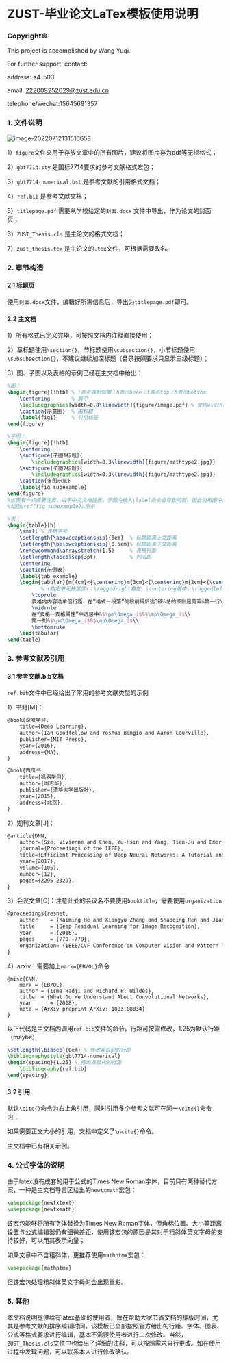 # ZUST-毕业论文LaTex模板使用说明

### Copyright©

This project is accomplished by Wang Yuqi.

For further support, contact:

address: a4-503

email: 222009252029@zust.edu.cn

telephone/wechat:15645691357

### 1. 文件说明

![image-20220712131516658](C:\Users\14453\AppData\Roaming\Typora\typora-user-images\image-20220712131516658.png)

1）`figure`文件夹用于存放文章中的所有图片，建议将图片存为pdf等无损格式；

2）`gbt7714.sty` 是国标7714要求的参考文献格式宏包；

3）`gbt7714-numerical.bst` 是参考文献的引用格式文档；

4）`ref.bib` 是参考文献文档；

5）`titlepage.pdf` 需要从学校给定的`封面.docx` 文件中导出，作为论文的封面页；

6）`ZUST_Thesis.cls` 是主论文的格式文档；

7）`zust_thesis.tex` 是主论文的`.tex`文件，可根据需要改名。

### 2. 章节构造

#### 2.1 标题页

使用`封面.docx`文件，编辑好所需信息后，导出为`titlepage.pdf`即可。

#### 2.2 主文档

1）所有格式已定义完毕，可按照文档内注释直接使用；

2）章标题使用`\section{}`，节标题使用`\subsection{}`，小节标题使用`\subsubsection{}`，不建议继续加深标题（目录按照要求只显示三级标题）；

3）图、子图以及表格的示例已经在主文档中给出：

```latex
%图：
\begin{figure}[!htb] % !表示强制位置；h表示here；t表示top；b表示bottom
	\centering       % 居中
	\includegraphics[width=0.8\linewidth]{figure/image.pdf} % 使用width调节图片宽度，0.8\linewidth表示图片为0.8倍行宽；图片路径为figure/图片
	\caption{示意图}  % 图标题
	\label{fig1}	 % 引用标签
\end{figure}
```

```latex
%子图：
\begin{figure}[!htb]
	\centering
	\subfigure[子图1标题]{
		\includegraphics[width=0.3\linewidth]{figure/mathtype2.jpg}}
	\subfigure[子图2标题]{
		\includegraphics[width=0.3\linewidth]{figure/mathtype2.jpg}}
	\caption{多图示意}
	\label{fig_subexample}
\end{figure}
%这里有一点需要注意，由于中文文档性质，子图内插入\label命令会导致问题，因此引用图中的某一个子图时，无法精确引用到具体的子图，需要手动补充，例如：
%如图\ref{fig_subexample}a所示
```

```latex
%表：
\begin{table}[h]
	\small % 表格字号
	\setlength{\abovecaptionskip}{0em}  % 标题距离上文距离
	\setlength{\belowcaptionskip}{0.5em}% 标题距离下文距离
	\renewcommand\arraystretch{1.5}     % 表格行距
	\setlength\tabcolsep{3pt}           % 列间距
	\centering
	\caption{示例表}
	\label{tab_example}
	\begin{tabular}{m{4cm}<{\centering}m{3cm}<{\centering}m{2cm}<{\centering}} 
	       % ↑指定单元格宽度↑；\raggedright靠左，\centering居中，\raggedleft靠右
		\toprule
		表格内内容选单倍行距，在“格式－段落”的段前段后选3磅&总的原则是美观&第一行\\
		\midrule
		在“表格－表格属性”中选居中&$\pm\Omega_i$&$\mp\Omega_i$\\
		第一列&$\pm\Omega_i$&$\mp\Omega_i$\\
		\bottomrule
	\end{tabular}
\end{table}
```

### 3. 参考文献及引用

#### 3.1 参考文献.bib文档

`ref.bib`文件中已经给出了常用的参考文献类型的示例

1）书籍[M]：

```latex
@book{深度学习,
	title={Deep Learning},
	author={Ian Goodfellow and Yoshua Bengio and Aaron Courville},
	publisher={MIT Press},
	year={2016},
	address={MA},
}

@book{西瓜书,
	title={机器学习},
	author={周志华},
	publisher={清华大学出版社},
	year={2015},
	address={北京},
}
```

2）期刊文章[J]：

```latex
@article{DNN,
	author={Sze, Vivienne and Chen, Yu-Hsin and Yang, Tien-Ju and Emer, Joel S.},
	journal={Proceedings of the IEEE}, 
	title={Efficient Processing of Deep Neural Networks: A Tutorial and Survey}, 
	year={2017},
	volume={105},
	number={12},
	pages={2295-2329},
}
```

3）会议文章[C]：注意此处的会议名不要使用`booktitle`，需要使用`organization`

```latex
@proceedings{resnet,
	author    = {Kaiming He and Xiangyu Zhang and Shaoqing Ren and Jian Sun},
	title     = {Deep Residual Learning for Image Recognition},
	year      = {2016},
	pages     = {770--778},
	organization= {IEEE/CVF Conference on Computer Vision and Pattern Recognition}
}
```

4）arxiv：需要加上`mark={EB/OL}`命令

```
@misc{CNN,
	mark = {EB/OL}, 
	author = {Isma Hadji and Richard P. Wildes},
	title  = {What Do We Understand About Convolutional Networks},
	year      = {2018},
	note = {ArXiv preprint ArXiv: 1803.08834}
}
```

以下代码是主文档内调用`ref.bib`文件的命令，行距可按需修改，1.25为默认行距（maybe）

```latex
\setlength{\bibsep}{0em} % 修改条目间的行距
\bibliographystyle{gbt7714-numerical}
\begin{spacing}{1.25} % 修改条目内的行距
	\bibliography{ref.bib}
\end{spacing}
```

#### 3.2 引用

默认`\cite{}`命令为右上角引用，同时引用多个参考文献可在同一`\cite{}`命令内；

如果需要正文大小的引用，文档中定义了`\ncite{}`命令。

主文档中已有相关示例。

### 4. 公式字体的说明

由于latex没有成套的用于公式的Times New Roman字体，目前只有两种替代方案，一种是主文档导言区给出的`newtxmath`宏包：

```latex
\usepackage{newtxtext}
\usepackage{newtxmath}
```

该宏包能够将所有字体替换为Times New Roman字体，但角标位置、大小等距离设置与公式编辑器仍有细微差距，使用该宏包的原因是其对于粗斜体英文字母的支持较好，可以用其表示向量；

如果文章中不含粗斜体，更推荐使用`mathptmx`宏包：

```latex
\usepackage{mathptmx}
```

但该宏包处理粗斜体英文字母时会出现重影。

### 5. 其他

本文档说明提供给有latex基础的使用者，旨在帮助大家节省文档的排版时间，尤其是参考文献的排序编辑时间。该模板已全部按照官方给出的行距、字体、图表、公式等格式要求进行编辑，基本不需要使用者进行二次修改。当然，`ZUST_Thesis.cls`文件中也给出了详细的注释，可以按照需求自行更改。如在使用过程中发现问题，可以联系本人进行修改确认。